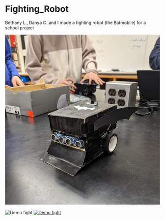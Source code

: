 # Fighting_Robot
Bethany L., Danya C. and I made a fighting robot (the Batmobile) for a school project

![The Batmobile](https://raw.githubusercontent.com/TheRealGecko/Fighting_Robot/main/the_batmobile.jpeg)

![Demo fight](https://youtu.be/mQ44ZURt4cg)
[![Demo fight](https://youtu.be/mQ44ZURt4cg)](https://youtu.be/mQ44ZURt4cg)
